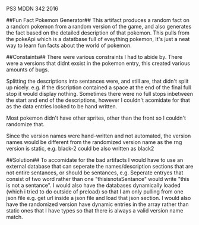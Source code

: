 PS3 MDDN 342 2016

##Fun Fact Pokemon Generator##
This artifact produces a random fact on a random pokemon from a random version of the game, and also generates the fact based on the detailed description of that pokemon. This pulls from the pokeApi which is a datatbase full of eveything pokemon, It's just a neat way to learn fun facts about the world of pokemon.

##Constaints##
There were various constraints I had to abide by.
There were a versions that didnt exsist in the pokemon entry, this created various amounts of bugs.

Splitting the descriptions into sentances were, and still are, that didn't split up nicely. e.g. if the discription contained a space at the end of the final full stop it would display nothing. Sometimes there were no full stops inbetween the start and end of the descriptions, however I couldn't acomidate for that as the data entries looked to be hand written.

Most pokemon didn't have other sprites, other than the front so I couldn't randomize that.

Since the version names were hand-written and not automated, the version names would be different from the randomized version name as the rng version is static, e.g. black-2 could be also written as black2

##Solution##
To accomidate for the bad artifacts I would have to use an external database that can seperate the names/description sections that are not entire sentances, or should be sentances, e.g. Seperate entryes that consist of two word rather than one "thisisnotaSentance" would write "this is not a sentance".
I would also have the databases dynamically loaded (which i tried to do outside of preload) so that I am only pulling from one json file e.g. get url inside a json file and load that json section.
I would also have the randomized version have dynamic entries in the array rather than static ones that I have types so that there is always a valid version name match.
